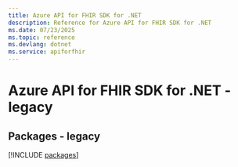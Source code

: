 ```yaml
---
title: Azure API for FHIR SDK for .NET
description: Reference for Azure API for FHIR SDK for .NET
ms.date: 07/23/2025
ms.topic: reference
ms.devlang: dotnet
ms.service: apiforfhir
---
```

# Azure API for FHIR SDK for .NET - legacy
## Packages - legacy
[!INCLUDE [packages](api-for-fhir-index.md)]
